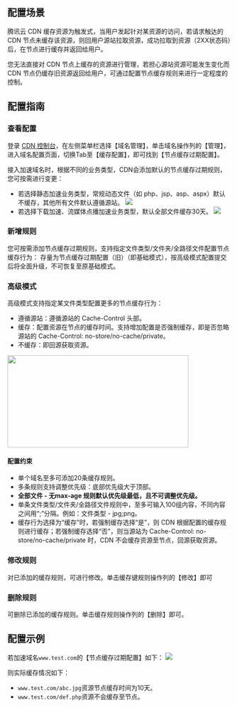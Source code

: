 
## 配置场景

腾讯云 CDN 缓存资源为触发式，当用户发起针对某资源的访问，若请求触达的 CDN 节点未缓存该资源，则回用户源站拉取资源，成功拉取到资源（2XX状态码）后，在节点进行缓存并返回给用户。

您无法直接对 CDN 节点上缓存的资源进行管理，若担心源站资源可能发生变化而 CDN 节点仍缓存旧资源返回给用户，可通过配置节点缓存规则来进行一定程度的控制。


## 配置指南

### 查看配置

登录 [CDN 控制台](https://console.cloud.tencent.com/cdn)，在左侧菜单栏选择【域名管理】，单击域名操作列的【管理】，进入域名配置页面，切换Tab至【缓存配置】，即可找到【节点缓存过期配置】。

接入加速域名时，根据不同的业务类型，CDN会添加默认的节点缓存过期规则，您可按需进行变更：
- 若选择静态加速业务类型，常规动态文件（如 php、jsp、asp、aspx）默认不缓存，其他所有文件默认遵循源站。
![](https://main.qcloudimg.com/raw/9e179285af5ea6ed83a9128e55c99bdc.png)
- 若选择下载加速、流媒体点播加速业务类型，默认全部文件缓存30天。
![](https://main.qcloudimg.com/raw/feebdc41ca3e281a9ffb77945ef2b585.png)

### 新增规则

您可按需添加节点缓存过期规则，支持指定文件类型/文件夹/全路径文件配置节点缓存行为：
存量为节点缓存过期配置（旧）（即基础模式），按高级模式配置提交后将全面升级，不可恢复至原基础模式。

### 高级模式

高级模式支持指定某文件类型配置更多的节点缓存行为：

- 遵循源站：遵循源站的 Cache-Control 头部。
- 缓存：配置资源在节点的缓存时间。支持增加配置是否强制缓存，即是否忽略源站的 Cache-Control: no-store/no-cache/private。
- 不缓存：即回源获取资源。

<img src="https://main.qcloudimg.com/raw/79488434021c2f1bae475817b8c5a0be.png" height="207" width="408" />


#### 配置约束

- 单个域名至多可添加20条缓存规则。
- 多条规则支持调整优先级：底部优先级大于顶部。
- **全部文件 - 无max-age 规则默认优先级最低，且不可调整优先级。**
- 单条文件类型/文件夹/全路径文件规则中，至多可输入100组内容，不同内容之间用“;”分隔。例如：文件类型 - jpg;png。
- 缓存行为选择为“缓存”时，若强制缓存选择“是”，则 CDN 根据配置的缓存规则进行缓存；若强制缓存选择“否”，则当源站为 Cache-Control: no-store/no-cache/private 时，CDN 不会缓存资源至节点，回源获取资源。

### 修改规则

对已添加的缓存规则，可进行修改。单击缓存键规则操作列的【修改】即可

### 删除规则

可删除已添加的缓存规则。单击缓存规则操作列的【删除】即可。





## 配置示例

若加速域名`www.test.com`的【节点缓存过期配置】如下：
![](https://main.qcloudimg.com/raw/82019de13df15b2680265193c9fb18ad.png)

则实际缓存情况如下：

- `www.test.com/abc.jpg`资源节点缓存时间为10天。
- `www.test.com/def.php`资源不会缓存至节点。



